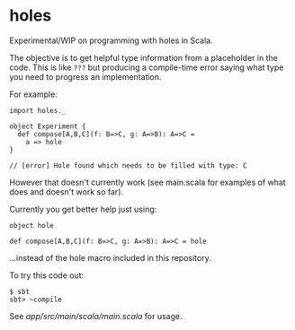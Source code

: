 # holes
Experimental/WIP on programming with holes in Scala.

The objective is to get helpful type information from a placeholder in the code.
This is like `???` but producing a compile-time error saying what type you need to progress an implementation.

For example:

```
import holes._

object Experiment {
  def compose[A,B,C](f: B=>C, g: A=>B): A=>C =
    a => hole
}

// [error] Hole found which needs to be filled with type: C
```

However that doesn't currently work (see main.scala for examples of what does and doesn't work so far).

Currently you get better help just using:

```
object hole

def compose[A,B,C](f: B=>C, g: A=>B): A=>C = hole
```

...instead of the hole macro included in this repository.

To try this code out:

```
$ sbt
sbt> ~compile
```

See _app/src/main/scala/main.scala_ for usage.

